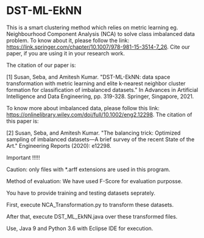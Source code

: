 # DST-ML-EkNN

This is a smart clustering method which relies on metric learning eg. Neighbourhood Component Analysis (NCA) to solve class imbalanced data problem. To know about it, please follow the link: https://link.springer.com/chapter/10.1007/978-981-15-3514-7_26. Cite our paper, if you are using it in your research work.

The citation of our paper is:

[1] Susan, Seba, and Amitesh Kumar. "DST-ML-EkNN: data space transformation with metric learning and elite k-nearest neighbor cluster formation for classification of     imbalanced datasets." In Advances in Artificial Intelligence and Data Engineering, pp. 319-328. Springer, Singapore, 2021.

To know more about imbalanced data, please follow this link: https://onlinelibrary.wiley.com/doi/full/10.1002/eng2.12298. The citation of this paper is:

[2] Susan, Seba, and Amitesh Kumar. "The balancing trick: Optimized sampling of imbalanced datasets—A brief survey of the recent State of the Art." Engineering Reports (2020): e12298.

Important !!!!!

Caution: only files with *.arff extensions are used in this program.

Method of evaluation:  We have used F-Score for evaluation purposse.

You have to provide training and testing datasets seprately. 

First, execute NCA_Transformation.py to transform these datasets.

After that, execute DST_ML_EkNN.java over these transformed files.

Use, Java 9 and Python 3.6 with Eclipse IDE for execution.

